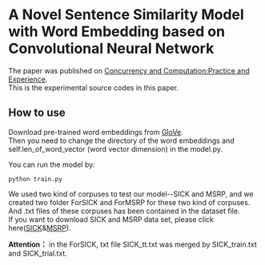 # A Novel Sentence Similarity Model with Word Embedding based on Convolutional Neural Network
The paper was published on [Concurrency and Computation:Practice and Experience](http://onlinelibrary.wiley.com/doi/10.1002/cpe.4415/full).  
This is the experimental source codes in this paper.  
## How to use
Download pre-trained word embeddings from [GloVe](https://nlp.stanford.edu/projects/glove/).  
Then you need to change the directory of the word embeddings and self.len_of_word_vector (word vector dimension) in the model.py.   

You can run the model by:
```
python train.py
```

We used two kind of corpuses to test our model--SICK and MSRP, and we created two folder ForSICK and ForMSRP for these two kind of corpuses. And .txt files of these corpuses has been contained in the dataset file.  
If you want to download SICK and MSRP data set, please click here([SICK](http://alt.qcri.org/semeval2014/task1/index.php?id=data-and-tools)&[MSRP](https://research.microsoft.com/en-us/downloads/607d14d9-20cd-47e3-85bc-a2f65cd28042/)).

**Attention：** in the ForSICK, txt file SICK_tt.txt was merged by SICK_train.txt and SICK_trial.txt.
